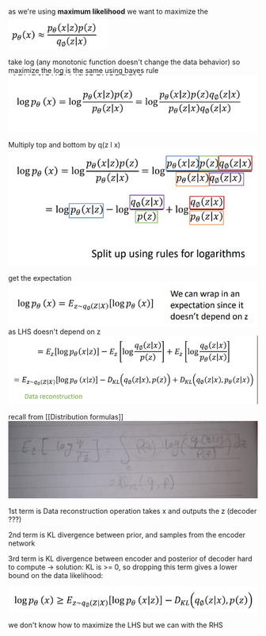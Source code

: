 as we're using **maximum likelihood**  we want to maximize the 
![](attachment/c4d0ea5ef790ef5b1fcfd52be50468b9.png)

take log (any monotonic function doesn't change the data behavior) so maximize the log is the same 
using bayes rule
![](attachment/115d08809641bed9df63dc104446b422.png)

Multiply top and bottom by q(z l x)
![](attachment/ae4c2c1ed1ba567a97a68a7d775b3ef5.png)

get the expectation
![](attachment/7f6fa81c6c5be6165d8c4a77e196ff79.png)
as LHS doesn't depend on z
![](attachment/7b545f7828c903cb97a7183a1735886e.png)

recall from [[Distribution formulas]]
![](attachment/1390d24f56502037b8b18f8078f98ff5.png)

1st term is Data reconstruction operation
	takes x and outputs the z (decoder ???)

2nd term is KL divergence between prior, and samples from the encoder network 

3rd term is KL divergence between encoder and posterior of decoder
	hard to compute
-> solution: KL is >= 0, so dropping this term gives a lower bound on the data likelihood:

![](attachment/c71bc8dc94e28603ed873c2f91f471e0.png)


we don't know how to maximize the LHS but we can with the RHS



